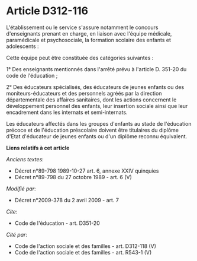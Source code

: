 # Article D312-116

L'établissement ou le service s'assure notamment le concours d'enseignants prenant en charge, en liaison avec l'équipe
médicale, paramédicale et psychosociale, la formation scolaire des enfants et adolescents : 

Cette équipe peut être constituée des catégories suivantes : 

1° Des enseignants mentionnés dans l'arrêté prévu à l'article D. 351-20 du code de l'éducation ; 

2° Des éducateurs spécialisés, des éducateurs de jeunes enfants ou des moniteurs-éducateurs et des personnels agréés par la
direction départementale des affaires sanitaires, dont les actions concernent le développement personnel des enfants, leur
insertion sociale ainsi que leur encadrement dans les internats et semi-internats. 

Les éducateurs affectés dans les groupes d'enfants au stade de l'éducation précoce et de l'éducation préscolaire doivent être
titulaires du diplôme d'Etat d'éducateur de jeunes enfants ou d'un diplôme reconnu équivalent.

**Liens relatifs à cet article**

_Anciens textes_:

  - Décret n°89-798 1989-10-27 art. 6, annexe XXIV quinquies
  - Décret n°89-798 du 27 octobre 1989 - art. 6 (V)

_Modifié par_:

  - Décret n°2009-378 du 2 avril 2009 - art. 7

_Cite_:

  - Code de l'éducation - art. D351-20

_Cité par_:

  - Code de l'action sociale et des familles - art. D312-118 (V)
  - Code de l'action sociale et des familles - art. R543-1 (V)
